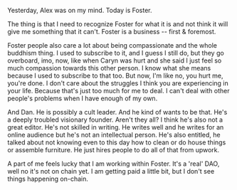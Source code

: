 Yesterday, Alex was on my mind. Today is Foster. 

The thing is that I need to recognize Foster for what it is and not think it will give me something that it can't. Foster is a business -- first & foremost. 

Foster people also care a lot about being compassionate and the whole buddhism thing. I used to subscribe to it, and I guess I still do, but they go overboard, imo, now, like when Caryn was hurt and she said I just feel so much compassion towards this other person. I know what she means because I used to subscribe to that too. But now, I'm like no, you hurt me, you're done. I don't care about the struggles I think you are experiencing in your life. Because that's just too much for me to deal. I can't deal with other people's problems when I have enough of my own. 

And Dan. He is possibly a cult leader. And he kind of wants to be that. He's a deeply troubled visionary founder. Aren't they all? I think he's also not a great editor. He's not skilled in writing. He writes well and he writes for an online audience but he's not an intellectual person. He's also entitled, he talked about not knowing even to this day how to clean or do house things or assemble furniture. He just hires people to do all of that from upwork. 

A part of me feels lucky that I am working within Foster. It's a 'real' DAO, well no it's not on chain yet. I am getting paid a little bit, but I don't see things happening on-chain. 